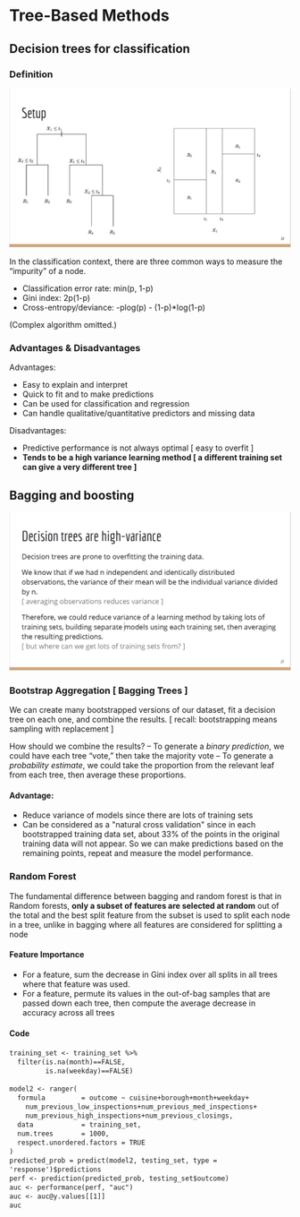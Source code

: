 # Tree-Based Methods

## Decision trees for classification

### Definition

![](../../.gitbook/assets/image%20%28132%29.png)

In the classification context, there are three common ways to measure the “impurity” of a node. 

* Classification error rate: min\(p, 1-p\) 
* Gini index: 2p\(1-p\) 
* Cross-entropy/deviance: -plog\(p\) - \(1-p\)\*log\(1-p\)

\(Complex algorithm omitted.\)

### Advantages & Disadvantages

Advantages: 

* Easy to explain and interpret 
* Quick to fit and to make predictions
* Can be used for classification and regression 
* Can handle qualitative/quantitative predictors and missing data 

Disadvantages: 

* Predictive performance is not always optimal \[ easy to overfit \] 
* **Tends to be a high variance learning method \[ a different training set can give a very different tree \]**

## Bagging and boosting

![](../../.gitbook/assets/image%20%28131%29.png)

### Bootstrap Aggregation \[ Bagging Trees \]

We can create many bootstrapped versions of our dataset, fit a decision tree on each one, and combine the results. \[ recall: bootstrapping means sampling with replacement \]

How should we combine the results? – To generate a _binary prediction_, we could have each tree “vote,” then take the majority vote – To generate a _probability estimate_, we could take the proportion from the relevant leaf from each tree, then average these proportions.

#### Advantage:

* Reduce variance of models since there are lots of training sets
* Can be considered as a "natural cross validation" since in each bootstrapped training data set, about 33% of the points in the original training data will not appear. So we can make predictions based on the remaining points, repeat and measure the model performance.

### Random Forest

The fundamental difference between bagging and random forest is that in Random forests, **only a subset of features are selected at random** out of the total and the best split feature from the subset is used to split each node in a tree, unlike in bagging where all features are considered for splitting a node

#### Feature Importance

* For a feature, sum the decrease in Gini index over all splits in all trees where that feature was used. 
* For a feature, permute its values in the out-of-bag samples that are passed down each tree, then compute the average decrease in accuracy across all trees

#### Code

```text
training_set <- training_set %>% 
  filter(is.na(month)==FALSE,
         is.na(weekday)==FALSE)

model2 <- ranger(
  formula         = outcome ~ cuisine+borough+month+weekday+
    num_previous_low_inspections+num_previous_med_inspections+
    num_previous_high_inspections+num_previous_closings, 
  data            = training_set, 
  num.trees       = 1000,
  respect.unordered.factors = TRUE
)
predicted_prob = predict(model2, testing_set, type = 'response')$predictions
perf <- prediction(predicted_prob, testing_set$outcome)
auc <- performance(perf, "auc")
auc <- auc@y.values[[1]]
auc
```

